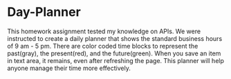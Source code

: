 # Day-Planner



This homework assignment tested my knowledge on APIs. We were instructed to create a daily planner that shows the standard business hours of 9 am - 5 pm. There are color coded time blocks to represent the past(gray), the present(red), and the future(green). When you save an item in text area, it remains, even after refreshing the page. This planner will help anyone manage their time more effectively.